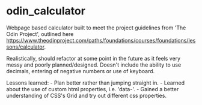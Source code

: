 # odin_calculator
Webpage based calculator built to meet the project guidelines from 'The Odin Project', outlined here https://www.theodinproject.com/paths/foundations/courses/foundations/lessons/calculator.

Realistically, should refactor at some point in the future as it feels very messy and poorly planned/designed. Doesn't include the ability to use decimals, entering of negative numbers or use of keyboard.

Lessons learned: 
    -   Plan better rather than jumping straight in. 
    -   Learned about the use of custom html properties, i.e. 'data-'.
    -   Gained a better understanding of CSS's Grid and try out different css properties.